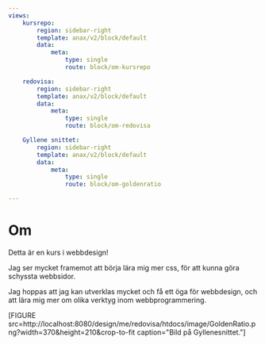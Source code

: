 ```yaml
---
views:
    kursrepo:
        region: sidebar-right
        template: anax/v2/block/default
        data:
            meta:
                type: single
                route: block/om-kursrepo

    redovisa:
        region: sidebar-right
        template: anax/v2/block/default
        data:
            meta:
                type: single
                route: block/om-redovisa

    Gyllene snittet:
        region: sidebar-right
        template: anax/v2/block/default
        data:
            meta:
                type: single
                route: block/om-goldenratio

---
```

Om
=========================

Detta är en kurs i webbdesign!

Jag ser mycket framemot att börja lära mig mer css,
för att kunna göra schyssta webbsidor.

Jag hoppas att jag kan utverklas mycket och få ett öga för webbdesign,
och att lära mig mer om olika verktyg inom webbprogrammering.


[FIGURE src=http://localhost:8080/design/me/redovisa/htdocs/image/GoldenRatio.png?width=370&height=210&crop-to-fit caption="Bild på Gyllenesnittet."]
